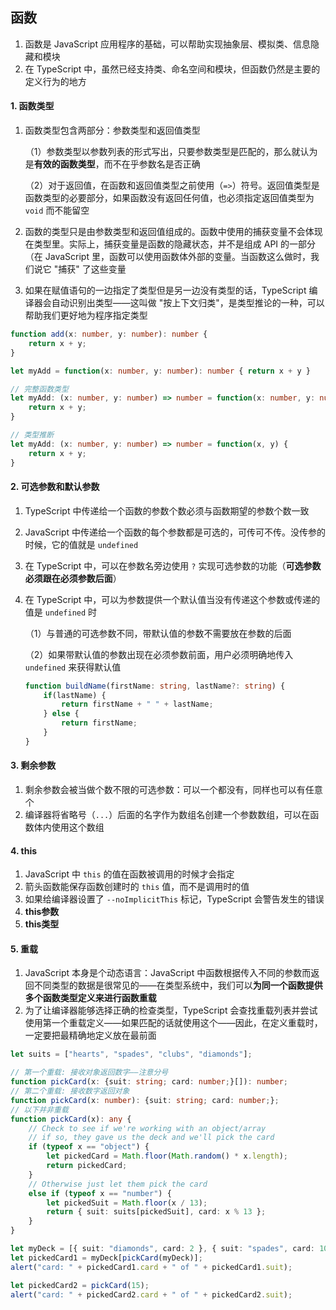 ## 函数

1. 函数是 JavaScript 应用程序的基础，可以帮助实现抽象层、模拟类、信息隐藏和模块
2. 在 TypeScript 中，虽然已经支持类、命名空间和模块，但函数仍然是主要的定义行为的地方

#### 1. 函数类型

1. 函数类型包含两部分：参数类型和返回值类型

   （1）参数类型以参数列表的形式写出，只要参数类型是匹配的，那么就认为是**有效的函数类型**，而不在乎参数名是否正确

   （2）对于返回值，在函数和返回值类型之前使用（`=>`）符号。返回值类型是函数类型的必要部分，如果函数没有返回任何值，也必须指定返回值类型为 `void` 而不能留空

2. 函数的类型只是由参数类型和返回值组成的。函数中使用的捕获变量不会体现在类型里。实际上，捕获变量是函数的隐藏状态，并不是组成 API 的一部分（在 JavaScript 里，函数可以使用函数体外部的变量。当函数这么做时，我们说它 "捕获" 了这些变量

3. 如果在赋值语句的一边指定了类型但是另一边没有类型的话，TypeScript 编译器会自动识别出类型——这叫做 "按上下文归类"，是类型推论的一种，可以帮助我们更好地为程序指定类型

```ts
function add(x: number, y: number): number {
    return x + y;
}

let myAdd = function(x: number, y: number): number { return x + y }

// 完整函数类型
let myAdd: (x: number, y: number) => number = function(x: number, y: number): number {
    return x + y;
}

// 类型推断
let myAdd: (x: number, y: number) => number = function(x, y) {
    return x + y;
}
```

#### 2. 可选参数和默认参数

1. TypeScript 中传递给一个函数的参数个数必须与函数期望的参数个数一致

2. JavaScript 中传递给一个函数的每个参数都是可选的，可传可不传。没传参的时候，它的值就是 `undefined`

3. 在 TypeScript 中，可以在参数名旁边使用 `?` 实现可选参数的功能（**可选参数必须跟在必须参数后面**）

4. 在 TypeScript 中，可以为参数提供一个默认值当没有传递这个参数或传递的值是 `undefined` 时

   （1）与普通的可选参数不同，带默认值的参数不需要放在参数的后面

   （2）如果带默认值的参数出现在必须参数前面，用户必须明确地传入 `undefined` 来获得默认值

   ```ts
   function buildName(firstName: string, lastName?: string) {
       if(lastName) {
           return firstName + " " + lastName;
       } else {
           return firstName;
       }
   }
   ```

####   3. 剩余参数

1. 剩余参数会被当做个数不限的可选参数：可以一个都没有，同样也可以有任意个
2. 编译器将省略号（`...`）后面的名字作为数组名创建一个参数数组，可以在函数体内使用这个数组

#### 4. this

1. JavaScript 中 `this` 的值在函数被调用的时候才会指定
2. 箭头函数能保存函数创建时的 `this` 值，而不是调用时的值
3. 如果给编译器设置了 `--noImplicitThis` 标记，TypeScript 会警告发生的错误
4. **this参数**
5. **this类型**

#### 5. 重载

1. JavaScript 本身是个动态语言：JavaScript 中函数根据传入不同的参数而返回不同类型的数据是很常见的——在类型系统中，我们可以**为同一个函数提供多个函数类型定义来进行函数重载**
2. 为了让编译器能够选择正确的检查类型，TypeScript 会查找重载列表并尝试使用第一个重载定义——如果匹配的话就使用这个——因此，在定义重载时，一定要把最精确地定义放在最前面

```ts
let suits = ["hearts", "spades", "clubs", "diamonds"];

// 第一个重载: 接收对象返回数字——注意分号
function pickCard(x: {suit: string; card: number;}[]): number;
// 第二个重载: 接收数字返回对象
function pickCard(x: number): {suit: string; card: number;};
// 以下并非重载
function pickCard(x): any {
    // Check to see if we're working with an object/array
    // if so, they gave us the deck and we'll pick the card
    if (typeof x == "object") {
        let pickedCard = Math.floor(Math.random() * x.length);
        return pickedCard;
    }
    // Otherwise just let them pick the card
    else if (typeof x == "number") {
        let pickedSuit = Math.floor(x / 13);
        return { suit: suits[pickedSuit], card: x % 13 };
    }
}

let myDeck = [{ suit: "diamonds", card: 2 }, { suit: "spades", card: 10 }, { suit: "hearts", card: 4 }];
let pickedCard1 = myDeck[pickCard(myDeck)];
alert("card: " + pickedCard1.card + " of " + pickedCard1.suit);

let pickedCard2 = pickCard(15);
alert("card: " + pickedCard2.card + " of " + pickedCard2.suit);
```

